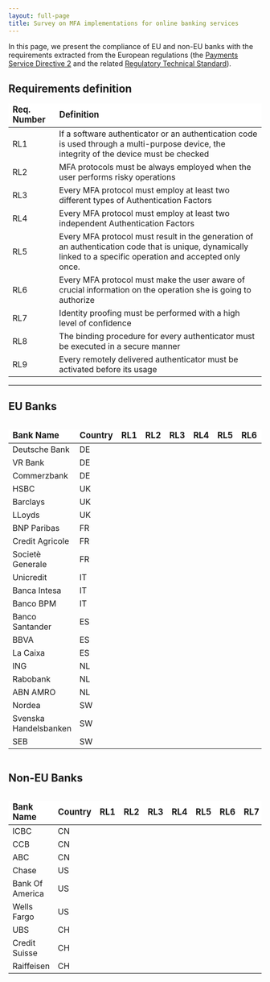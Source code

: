 ```yaml
---
layout: full-page
title: Survey on MFA implementations for online banking services
---
```


In this page, we present the compliance of EU and non-EU banks with the
requirements extracted from the European regulations (the <a href="https://eur-lex.europa.eu/legal-content/en/TXT/?uri=CELEX:32015L2366" target="_blank">Payments Service Directive 2</a> and the related <a href="https://eur-lex.europa.eu/legal-content/EN/TXT/PDF/?uri=CELEX:
32018R0389&from=EN" target="_blank">Regulatory Technical Standard</a>).

<h2>Requirements definition</h2>

<table>
<thead style="font-weight: bold; font-size: 12.5pt; background-color: white;">
<td>Req. Number</td>
<td>Definition</td>
</thead>
<tr>
<td><bold>RL1</bold> </td><td> If a software authenticator or an authentication code is used through a multi-purpose device, the integrity of the device must be checked </td>
</tr>
<tr> 
<td><bold>RL2</bold> </td><td> MFA protocols must be always employed when the user performs risky operations </td>
</tr>
<tr>
<td><bold>RL3</bold> </td><td> Every MFA protocol must employ at least two different types of Authentication Factors </td>
</tr>
<tr>
<td><bold>RL4</bold> </td><td> Every MFA protocol must employ at least two independent Authentication Factors </td>
</tr>
<tr>
<td><bold>RL5</bold> </td><td> Every MFA protocol must result in the generation of an authentication code that is unique, dynamically linked to a specific operation and accepted only once. </td>
</tr>
<tr>
<td><bold>RL6 </bold> </td><td> Every MFA protocol must make the user aware of crucial information on the operation she is going to authorize </td>
</tr>
<tr> 
<td><bold>RL7</bold> </td><td> Identity proofing must be performed with a high level of confidence </td>
</tr>
<tr>
<td><bold>RL8</bold> </td><td> The binding procedure for every authenticator must be executed in a secure manner </td>
</tr>
<tr>
<td><bold>RL9</bold> </td><td> Every remotely delivered authenticator must be activated before its usage</td>
</tr>
</table>

<hr/>

<h2>EU Banks</h2>

<div id="eu-banks-table-wrapper" style="overflow-x: auto;">
<table id="eu-banks-table">
<thead style="font-weight: bold; font-size: 12.5pt;background-color: white;">
<td>Bank Name</td>
<td>Country</td>
<td>RL1</td>
<td>RL2</td>
<td>RL3</td>
<td>RL4</td>
<td>RL5</td>
<td>RL6</td>
<td>RL7</td>
<td>RL8</td>
<td>RL9</td>
</thead>
<tr id="deutsche-bank">
<td>Deutsche Bank 	</td>
<td> DE	</td>
<td> <i class="fa fa-star"></i> </td><td> <i class="fa fa-star"></i> 	</td><td> <i class="fa fa-star"></i> 	</td><td> <i class="fa fa-star-half-alt"></i>  	</td><td> <i class="fa fa-star-half-alt"></i> 	</td><td> <i class="fa fa-star-half-alt"></i> 	</td><td> <i class="fa fa-star"></i> 	</td><td> <i class="fa fa-star-half-alt"></i> </td><td> <i class="fa fa-star-half-alt"></i> </td>
</tr>
<tr id="vr-bank">
<td>VR Bank 	</td>
<td> DE	</td>
<td> <i class="fa fa-star"></i> </td><td> <i class="fa fa-star"></i> 	</td><td> <i class="fa fa-star"></i> 	</td><td> <i class="fa fa-star-half-alt"></i> 	</td><td> <i class="fa fa-star"></i> 	</td><td> <i class="fa fa-star"></i> 	</td><td> <i class="fa fa-star"></i> 	</td><td> <i class="fa fa-star-half-alt"></i> </td><td> <i class="fa fa-star-half-alt"></i> </td>
</tr>
<tr id="commerzbank">
<td>Commerzbank 	</td>
<td> DE	</td>
<td> <i class="fa fa-star"></i>	</td><td> <i class="fa fa-star"></i> 	</td><td> <i class="fa fa-star"></i> 	</td><td>  <i class="fa fa-star-half-alt"></i> 	</td><td> <i class="fa fa-star-half-alt"></i> 	</td><td> <i class="fa fa-star-half-alt"></i> 	</td><td> <i class="fa fa-star-half-alt"></i> 	</td><td> <i class="far fa-star"></i> </td><td> <i class="far fa-star"></i> </td>
</tr>
<tr id="hsbc">
<td>HSBC	</td>
<td> UK	</td>
<td> <i class="fa fa-star"></i> </td><td> <i class="fa fa-star"></i> 	</td><td> <i class="fa fa-star"></i> 	</td><td> <i class="fa fa-star"></i> 	</td><td> <i class="far fa-star"></i> 	</td><td> <i class="far fa-star"></i> 	</td><td> <i class="fa fa-star"></i> 	</td><td> <i class="fa fa-star"></i> </td><td> <i class="fa fa-star"></i> </td>
</tr>
<tr id="barclays">
<td>Barclays</td>
<td> UK	</td>
<td> <i class="fa fa-star"></i> </td><td> <i class="fa fa-star"></i> 	</td><td> <i class="fa fa-star"></i> 	</td><td> <i class="fa fa-star"></i> 	</td><td> <i class="far fa-star"></i> 	</td><td> <i class="far fa-star"></i> 	</td><td> <i class="fa fa-star"></i> 	</td><td> <i class="fa fa-star-half-alt"></i> </td><td> <i class="fa fa-star-half-alt"></i> </td>
</tr>
<tr id="lloyds-bank">
<td>LLoyds	</td>
<td> UK	</td>
<td> <i class="fa fa-star"></i> </td><td> <i class="fa fa-star"></i> 	</td><td> <i class="fa fa-star"></i> 	</td><td> <i class="fa fa-star-half-alt"></i> 	</td><td> <i class="fa fa-star"></i> 	</td><td> <i class="fa fa-star-half-alt"></i> 	</td><td> <i class="fa fa-star"></i> 	</td><td> <i class="fa fa-star-half-alt"></i> </td><td> <i class="fa fa-star-half-alt"></i> </td>
</tr>
<tr id="bnp-paribas">
<td>BNP Paribas	</td>
<td> FR	</td>
<td> <i class="fa fa-star"></i> </td><td> <i class="fa fa-star"></i> 	</td><td> <i class="fa fa-star"></i> 	</td><td> <i class="fa fa-star"></i>	</td><td> <i class="fa fa-star"></i> 	</td><td> <i class="fa fa-star-half-alt"></i> 	</td><td> <i class="fa fa-star-half-alt"></i> 	</td><td> <i class="far fa-star"></i> </td><td> <i class="far fa-star"></i> </td>
</tr>
<tr id="credit-agricole">
<td>Credit Agricole	</td>
<td> FR	</td>
<td> <i class="far fa-star"></i> </td><td> 	<i class="fa fa-star"></i> 	</td><td> <i class="fa fa-star"></i> 	</td><td> <i class="fa fa-star"></i> 	</td><td> <i class="fa fa-star"></i> 	</td><td> <i class="far fa-star"></i> 	</td><td> <i class="fa fa-star-half-alt"></i> 	</td><td> <i class="far fa-star"></i> </td><td> <i class="far fa-star"></i> </td>
</tr>
<tr id="societe-generale">
<td>Societè Generale</td>
<td> FR	</td>
<td> <i class="fa fa-star"></i> </td><td> <i class="fa fa-star"></i> 	</td><td> <i class="fa fa-star"></i> 	</td><td> <i class="fa fa-star"></i> 	</td><td> <i class="fa fa-star"></i> 	</td><td> <i class="fa fa-star-half-alt"></i> 	</td><td> <i class="fa fa-star-half-alt"></i> 	</td><td> <i class="far fa-star"></i> </td><td> <i class="far fa-star"></i> </td>
</tr>
<tr id="unicredit">
<td>Unicredit</td>
<td> IT	</td>
<td> <i class="fa fa-star"></i> </td><td> <i class="fa fa-star"></i> 	</td><td> <i class="fa fa-star"></i> 	</td><td> <i class="fa fa-star"></i> 	</td><td> <i class="fa fa-star-half-alt"></i> 	</td><td> <i class="fa fa-star-half-alt"></i> 	</td><td> <i class="fa fa-star"></i> 	</td><td> <i class="fa fa-star-half-alt"></i> </td><td> <i class="fa fa-star-half-alt"></i> </td>
</tr>
<tr id="banca-intesa">
<td>Banca Intesa</td>
<td> IT	</td>
<td> <i class="fa fa-star"></i> </td><td> <i class="fa fa-star"></i> 	</td><td> <i class="fa fa-star"></i> 	</td><td>  <i class="fa fa-star"></i> 	</td><td> <i class="fa fa-star-half-alt"></i> 	</td><td> <i class="fa fa-star-half-alt"></i> 	</td><td> <i class="fa fa-star"></i> 	</td><td> <i class="fa fa-star"></i> </td><td> <i class="fa fa-star"></i> </td>
</tr>
<tr id="banco-bpm">
<td>Banco BPM	</td>
<td> IT	</td>
<td> <i class="fa fa-star"></i> </td><td> <i class="fa fa-star"></i> 	</td><td> <i class="fa fa-star"></i> 	</td><td> <i class="fa fa-star"></i> 	</td><td> <i class="fa fa-star-half-alt"></i> 	</td><td> <i class="fa fa-star-half-alt"></i> 	</td><td> <i class="fa fa-star"></i> 	</td><td> <i class="fa fa-star"></i> </td><td> <i class="fa fa-star"></i> </td>
</tr>
<tr id="banco-santander">
<td> Banco Santander	</td>
<td> ES	</td>
<td> <i class="fa fa-star"></i> </td><td> <i class="fa fa-star"></i> 	</td><td> <i class="fa fa-star"></i> 	</td><td> <i class="fa fa-star"></i> 	</td><td> <i class="fa fa-star"></i> 	</td><td> <i class="far fa-star"></i> 	</td><td> <i class="fa fa-star-half-alt"></i> 	</td><td> <i class="far fa-star"></i> </td><td> <i class="far fa-star"></i> </td>
</tr>
<tr id="bbva">
<td>BBVA	</td>
<td> ES	</td>
<td> <i class="fa fa-star"></i> </td><td> <i class="fa fa-star"></i> 	</td><td> <i class="fa fa-star"></i> 	</td><td> <i class="fa fa-star"></i> 	</td><td> <i class="fa fa-star"></i> 	</td><td> <i class="fa fa-star"></i> 	</td><td> <i class="fa fa-star-half-alt"></i> 	</td><td> <i class="far fa-star"></i> </td><td> <i class="far fa-star"></i> </td>
</tr>
<tr id="la-caixa">
<td>La Caixa</td>
<td> ES	</td>
<td> <i class="fa fa-star"></i> </td><td> <i class="fa fa-star"></i> 	</td><td> <i class="fa fa-star"></i> 	</td><td> <i class="fa fa-star"></i> 	</td><td> <i class="fa fa-star-half-alt"></i> 	</td><td> <i class="fa fa-star-half-alt"></i> 	</td><td> <i class="fa fa-star-half-alt"></i> 	</td><td> <i class="fa fa-star"></i> </td><td> <i class="fa fa-star"></i> </td>
</tr>
<tr id="ing">
<td>ING</td>
<td> NL	</td>
<td> <i class="far fa-star"></i>	</td><td>  	<i class="fa fa-star"></i>	</td><td> <i class="fa fa-star"></i> 	</td><td> <i class="fa fa-star-half-alt"></i> 	</td><td> <i class="fa fa-star-half-alt"></i>	</td><td> <i class="fa fa-star-half-alt"></i>	</td><td> <i class="fa fa-star-half-alt"></i> 	</td><td> <i class="far fa-star"></i>	</td><td> <i class="far fa-star"></i> </td>
</tr>
<tr id="rabobank">
<td>Rabobank	</td>
<td> NL	</td>
<td> <i class="far fa-star"></i> </td><td> <i class="fa fa-star"></i> 	</td><td> <i class="fa fa-star"></i> 	</td><td> <i class="fa fa-star"></i> 	</td><td> <i class="fa fa-star"></i> 	</td><td> <i class="fa fa-star"></i> 	</td><td> <i class="fa fa-star-half-alt"></i> 	</td><td> <i class="fa fa-star"></i> </td><td> <i class="fa fa-star"></i> </td>
</tr>
<tr id="abn-amro">
<td>ABN AMRO</td>
<td> NL	</td>
<td><i class="fa fa-star"></i> </td><td> <i class="fa fa-star"></i> 	</td><td> <i class="fa fa-star"></i> 	</td><td> <i class="fa fa-star"></i> 	</td><td> <i class="fa fa-star"></i> 	</td><td> <i class="fa fa-star"></i> 	</td><td> <i class="fa fa-star-half-alt"></i> 	</td><td> <i class="far fa-star"></i> </td><td> <i class="far fa-star"></i> </td>
</tr>
<tr id="nordea">
<td>Nordea	</td>
<td> SW	</td>
<td> <i class="far fa-star"></i> </td><td> <i class="fa fa-star"></i> 	</td><td> <i class="fa fa-star"></i> 	</td><td> <i class="fa fa-star"></i> 	</td><td> <i class="fa fa-star"></i> 	</td><td> <i class="fa fa-star-half-alt"></i> 	</td><td> <i class="fa fa-star-half-alt"></i> 	</td><td> <i class="fa fa-star-half-alt"></i> </td><td> <i class="fa fa-star-half-alt"></i> </td>
</tr>
<tr id="svenska-handelsbanken">
<td>Svenska Handelsbanken </td>
<td> SW	</td>
<td> <i class="far fa-star"></i> </td><td> <i class="fa fa-star"></i> 	</td><td> <i class="fa fa-star"></i> 	</td><td> <i class="fa fa-star"></i> 	</td><td> <i class="fa fa-star-half-alt"></i> 	</td><td> <i class="fa fa-star-half-alt"></i> 	</td><td> <i class="fa fa-star"></i> 	</td><td> <i class="fa fa-star-half-alt"></i> </td><td> <i class="fa fa-star-half-alt"></i> </td>
</tr>
<tr id="seb">
<td>SEB</td>
<td> SW	</td>
<td> <i class="far fa-star"></i> </td><td> <i class="fa fa-star"></i> 	</td><td> <i class="fa fa-star"></i> 	</td><td> <i class="fa fa-star"></i> 	</td><td> <i class="fa fa-star"></i> 	</td><td> <i class="fa fa-star-half-alt"></i> 	</td><td> <i class="fa fa-star-half-alt"></i> 	</td><td> <i class="fa fa-star-half-alt"></i> </td><td> <i class="fa fa-star-half-alt"></i> </td>
</tr>
</table>
</div>

<h2>Non-EU Banks</h2>
<div id="non-eu-banks-table-wrapper" style="overflow-x: auto;">
<table id="non-eu-banks-table">
<thead style="font-weight: bold; font-size: 12.5pt; background-color: white;">
<td>Bank Name</td>
<td>Country</td>
<td>RL1</td>
<td>RL2</td>
<td>RL3</td>
<td>RL4</td>
<td>RL5</td>
<td>RL6</td>
<td>RL7</td>
<td>RL8</td>
<td>RL9</td>
</thead>
<tr id="icbc">
<td>ICBC</td>
<td> CN	</td>
<td> <i class="far fa-star"></i> </td><td> <i class="fa fa-star"></i> 	</td><td> <i class="fa fa-star"></i> 	</td><td> <i class="fa fa-star"></i>  	</td><td> <i class="fa fa-star-half-alt"></i> 	</td><td> <i class="fa fa-star-half-alt"></i> 	</td><td> <i class="fa fa-star"></i> 	</td><td> <i class="fa fa-star"></i> </td><td> <i class="fa fa-star"></i> </td>
</tr>
<tr id="ccb">
<td>CCB</td>
<td> CN	</td>
<td> <i class="far fa-star"></i> </td><td> <i class="fa fa-star"></i> 	</td><td> <i class="fa fa-star"></i> 	</td><td> <i class="fa fa-star"></i> 	</td><td> <i class="fa fa-star-half-alt"></i> 	</td><td> <i class="fa fa-star-half-alt"></i> 	</td><td> <i class="fa fa-star"></i> 	</td><td> <i class="fa fa-star"></i> </td><td> <i class="fa fa-star"></i> </td>
</tr>
<tr id="abc">
<td>ABC</td>
<td> CN	</td><td> <i class="far fa-star"></i>	</td><td> <i class="fa fa-star"></i> 	</td><td> <i class="fa fa-star"></i> 	</td><td>  <i class="fa fa-star"></i> 	</td><td> <i class="fa fa-star-half-alt"></i> 	</td><td> <i class="fa fa-star-half-alt"></i> 	</td><td> <i class="fa fa-star"></i> 	</td><td> <i class="fa fa-star"></i> </td><td> <i class="fa fa-star"></i> </td>
</tr>
<tr id="chase">
<td>Chase	</td>
<td> US	</td>
<td> <i class="fa fa-star"></i> </td><td> <i class="fa fa-star-half-alt"></i> 	</td><td> <i class="fa fa-star-half-alt"></i> 	</td><td> <i class="fa fa-star-half-alt"></i> 	</td><td> <i class="fa fa-star"></i> 	</td><td> <i class="far fa-star"></i> 	</td><td> <i class="fa fa-star-half-alt"></i> 	</td><td> <i class="far fa-star"></i> </td><td> <i class="far fa-star"></i> </td>
</tr>
<tr id="bank-of-america">
<td>Bank Of America	</td>
<td> US	</td>
<td> <i class="fa fa-star"></i> </td><td> <i class="fa fa-star-half-alt"></i> 	</td><td> <i class="fa fa-star-half-alt"></i> 	</td><td> <i class="fa fa-star-half-alt"></i> 	</td><td> <i class="fa fa-star"></i> 	</td><td> <i class="far fa-star"></i> 	</td><td> <i class="fa fa-star-half-alt"></i> 	</td><td> <i class="far fa-star"></i> </td><td> <i class="far fa-star"></i> </td>
</tr>
<tr id="wells-fargo">
<td>Wells Fargo	</td>
<td> US	</td>
<td> <i class="fa fa-star"></i> </td><td> <i class="fa fa-star-half-alt"></i> 	</td><td> <i class="fa fa-star-half-alt"></i> 	</td><td> <i class="fa fa-star-half-alt"></i> 	</td><td> <i class="fa fa-star"></i> 	</td><td> <i class="far fa-star"></i> 	</td><td> <i class="fa fa-star-half-alt"></i> 	</td><td> <i class="far fa-star"></i> </td><td> <i class="far fa-star"></i> </td>
</tr>
<tr id="ubs">
<td>UBS	</td>
<td> CH	</td>
<td> <i class="fa fa-star"></i> </td><td> <i class="fa fa-star"></i> </td><td> <i class="fa fa-star"></i> 	</td><td> <i class="fa fa-star-half-alt"></i>	</td><td> <i class="fa fa-star"></i> 	</td><td> <i class="fa fa-star-half-alt"></i> 	</td><td> <i class="fa fa-star-half-alt"></i> 	</td><td> <i class="fa fa-star"></i> </td><td> <i class="fa fa-star"></i> </td>
</tr>
<tr id="credit-suisse">
<td>Credit Suisse</td>
<td> CH	</td>
<td> <i class="fa fa-star"></i> </td><td> 	<i class="fa fa-star"></i> </td><td> <i class="fa fa-star"></i> 	</td><td> <i class="fa fa-star"></i>	</td><td> <i class="fa fa-star-half-alt"></i> 	</td><td> <i class="fa fa-star-half-alt"></i> 	</td><td> <i class="fa fa-star-half-alt"></i> 	</td><td> <i class="fa fa-star-half-alt"></i> </td><td> <i class="fa fa-star-half-alt"></i> </td>
</tr>
<tr id="raiffeisen">
<td>Raiffeisen	</td>
<td> CH	</td>
<td> <i class="fa fa-star"></i> </td><td> 	<i class="fa fa-star"></i> </td><td> <i class="fa fa-star"></i> 	</td><td> <i class="fa fa-star"></i>	</td><td> <i class="fa fa-star-half-alt"></i> 	</td><td> <i class="fa fa-star-half-alt"></i> 	</td><td> <i class="fa fa-star-half-alt"></i> 	</td><td> <i class="fa fa-star-half-alt"></i> </td><td> <i class="fa fa-star-half-alt"></i> </td>
</tr>
</table>
</div>

<script>
	$("#eu-banks-table").floatThead();
	$("#non-eu-banks-table").floatThead();
</script>